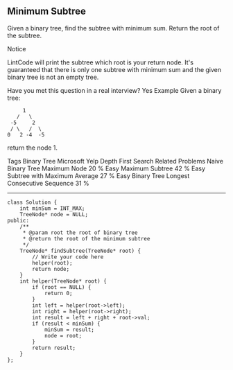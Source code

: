 ## Minimum Subtree  ##

Given a binary tree, find the subtree with minimum sum. Return the root of the subtree.

 Notice

LintCode will print the subtree which root is your return node.
It's guaranteed that there is only one subtree with minimum sum and the given binary tree is not an empty tree.

Have you met this question in a real interview? Yes
Example
Given a binary tree:

	     1
	   /   \
	 -5     2
	 / \   /  \
	0   2 -4  -5 
return the node 1.

Tags 
Binary Tree Microsoft Yelp Depth First Search
Related Problems 
Naive Binary Tree Maximum Node 20 %
Easy Maximum Subtree 42 %
Easy Subtree with Maximum Average 27 %
Easy Binary Tree Longest Consecutive Sequence 31 %

----------
	class Solution {
	    int minSum = INT_MAX;
	    TreeNode* node = NULL;
	public:
	    /**
	     * @param root the root of binary tree
	     * @return the root of the minimum subtree
	     */
	    TreeNode* findSubtree(TreeNode* root) {
	        // Write your code here
	        helper(root);
	        return node;
	    }
	    int helper(TreeNode* root) {
	        if (root == NULL) {
	            return 0;
	        }
	        int left = helper(root->left);
	        int right = helper(root->right);
	        int result = left + right + root->val;
	        if (result < minSum) {
	            minSum = result;
	            node = root;
	        }
	        return result;
	    }
	};